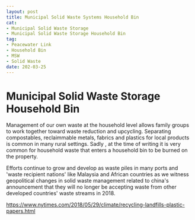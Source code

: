 ```yaml
---
layout: post
title: Municipal Solid Waste Systems Household Bin
cat: 
- Municipal Solid Waste Storage
- Municipal Solid Waste Storage Household Bin
tag: 
- Peacewater Link
- Household Bin
- MSW
- Solid Waste
date: 202-03-25
---
```



Municipal Solid Waste Storage Household Bin
============================

Management of our own waste at the household level allows family groups to work together toward waste reduction and upcycling.  Separating compostables, reclaimmable metals, fabrics and plastics for local products is common in many rural settings.  Sadly , at the time of writing it is very common for household waste that enters a household bin to be burned on the property.  

Efforts continue to grow and develop as waste piles in many ports and 'waste recipient nations' like Malaysia and African countries as we witness geopolitical changes in solid waste management related to china's announcement that they will no longer be accepting waste from other developed countries' waste streams in 2018. 


https://www.nytimes.com/2018/05/29/climate/recycling-landfills-plastic-papers.html

